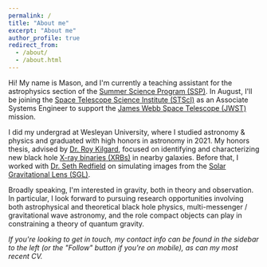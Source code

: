 ```yaml
---
permalink: /
title: "About me"
excerpt: "About me"
author_profile: true
redirect_from: 
  - /about/
  - /about.html
---
```


Hi! My name is Mason, and I'm currently a teaching assistant for the astrophysics section of the [Summer Science Program (SSP)](https://summerscience.org/). In August, I'll be joining the [Space Telescope Science Institute (STScI)](https://www.stsci.edu/) as an Associate Systems Engineer to support the [James Webb Space Telescope (JWST)](https://www.jwst.nasa.gov/) mission.

I did my undergrad at Wesleyan University, where I studied astronomy & physics and graduated with high honors in astronomy in 2021. My honors thesis, advised by [Dr. Roy Kilgard](http://rkilgard.faculty.wesleyan.edu/), focused on identifying and characterizing new black hole [X-ray binaries (XRBs)](https://en.wikipedia.org/wiki/X-ray_binary) in nearby galaxies. Before that, I worked with [Dr. Seth Redfield](https://sethredfield.wescreates.wesleyan.edu/) on simulating images from the [Solar Gravitational Lens (SGL)](https://en.wikipedia.org/wiki/Solar_gravitational_lens). 

Broadly speaking, I'm interested in gravity, both in theory and observation. In particular, I look forward to pursuing research opportunities involving both astrophysical and theoretical black hole physics, multi-messenger / gravitational wave astronomy, and the role compact objects can play in constraining a theory of quantum gravity.

*If you're looking to get in touch, my contact info can be found in the sidebar to the left (or the "Follow" button if you're on mobile), as can my most recent CV.*
